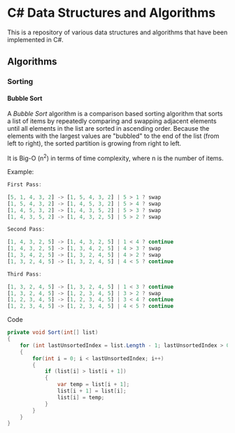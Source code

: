 # C# Data Structures and Algorithms

This is a repository of various data structures and algorithms that have been implemented in C#.

## Algorithms

### Sorting

#### Bubble Sort

A _Bubble Sort_ algorithm is a comparison based sorting algorithm that sorts a list of items by repeatedly comparing and swapping adjacent elements until all elements in the list are sorted in ascending order. Because the elements with the largest values are "bubbled" to the end of the list (from left to right), the sorted partition is growing from right to left.

It is Big-O (n<sup>2</sup>) in terms of time complexity, where n is the number of items.

Example:

```javascript
First Pass:

[5, 1, 4, 3, 2] -> [1, 5, 4, 3, 2] | 5 > 1 ? swap
[1, 5, 4, 3, 2] -> [1, 4, 5, 3, 2] | 5 > 4 ? swap
[1, 4, 5, 3, 2] -> [1, 4, 3, 5, 2] | 5 > 3 ? swap
[1, 4, 3, 5, 2] -> [1, 4, 3, 2, 5] | 5 > 2 ? swap
```

```javascript
Second Pass:

[1, 4, 3, 2, 5] -> [1, 4, 3, 2, 5] | 1 < 4 ? continue
[1, 4, 3, 2, 5] -> [1, 3, 4, 2, 5] | 4 > 3 ? swap
[1, 3, 4, 2, 5] -> [1, 3, 2, 4, 5] | 4 > 2 ? swap
[1, 3, 2, 4, 5] -> [1, 3, 2, 4, 5] | 4 < 5 ? continue
```

```javascript
Third Pass:

[1, 3, 2, 4, 5] -> [1, 3, 2, 4, 5] | 1 < 3 ? continue
[1, 3, 2, 4, 5] -> [1, 2, 3, 4, 5] | 3 > 2 ? swap
[1, 2, 3, 4, 5] -> [1, 2, 3, 4, 5] | 3 < 4 ? continue
[1, 2, 3, 4, 5] -> [1, 2, 3, 4, 5] | 4 < 5 ? continue
```

Code

```csharp
private void Sort(int[] list)
{
    for (int lastUnsortedIndex = list.Length - 1; lastUnsortedIndex > 0; lastUnsortedIndex--)
    {
        for(int i = 0; i < lastUnsortedIndex; i++)
        {
            if (list[i] > list[i + 1])
            {
                var temp = list[i + 1];
                list[i + 1] = list[i];
                list[i] = temp;
            }
        }
    }
}
```
